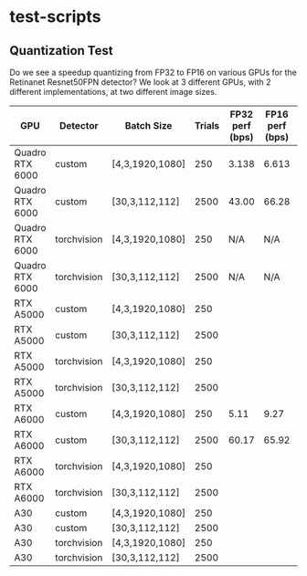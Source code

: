 # test-scripts

## Quantization Test
Do we see a speedup quantizing from FP32 to FP16 on various GPUs for the Retinanet Resnet50FPN detector? We look at 3 different GPUs, with 2 different implementations, at two different image sizes.

| GPU | Detector | Batch Size | Trials | FP32 perf (bps) | FP16 perf (bps) | Speedup |
| --- | -------- | ---------- | ------ | ---------------- | ---------------- | ------- |
| Quadro RTX 6000 | custom      | [4,3,1920,1080] | 250  | 3.138 | 6.613 | +110.7% |
| Quadro RTX 6000 | custom      | [30,3,112,112]  | 2500 | 43.00 | 66.28 | +42.68%  |
| Quadro RTX 6000 | torchvision | [4,3,1920,1080] | 250  | N/A  | N/A | N/A |
| Quadro RTX 6000 | torchvision | [30,3,112,112]  | 2500 | N/A  | N/A | N/A |
| RTX A5000       | custom      | [4,3,1920,1080] | 250  |  | |  |
| RTX A5000       | custom      | [30,3,112,112]  | 2500 |  |  |   |
| RTX A5000       | torchvision | [4,3,1920,1080] | 250  | | | |
| RTX A5000       | torchvision | [30,3,112,112]  | 2500 |  | |  |
| RTX A6000       | custom      | [4,3,1920,1080] | 250  | 5.11 | 9.27 | +81.14% |
| RTX A6000       | custom      | [30,3,112,112]  | 2500 | 60.17 | 65.92 | +9.57% |
| RTX A6000       | torchvision | [4,3,1920,1080] | 250  |   | | |
| RTX A6000       | torchvision | [30,3,112,112]  | 2500 |  |  |  |
| A30             | custom      | [4,3,1920,1080] | 250  | | | |
| A30             | custom      | [30,3,112,112]  | 2500 | | | |
| A30             | torchvision | [4,3,1920,1080] | 250  |  | | |
| A30             | torchvision | [30,3,112,112]  | 2500 |  | | |
